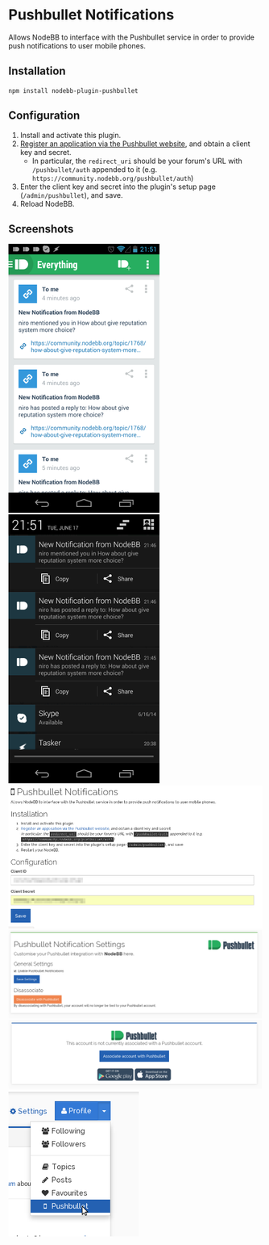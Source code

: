 # Pushbullet Notifications

Allows NodeBB to interface with the Pushbullet service in order to provide push notifications to user mobile phones.

## Installation

    npm install nodebb-plugin-pushbullet

## Configuration

1. Install and activate this plugin.
1. [Register an application via the Pushbullet website](https://www.pushbullet.com/create-client), and obtain a client key and secret.
    * In particular, the `redirect_uri` should be your forum's URL with `/pushbullet/auth` appended to it (e.g. `https://community.nodebb.org/pushbullet/auth`)
1. Enter the client key and secret into the plugin's setup page (`/admin/pushbullet`), and save.
1. Reload NodeBB.

## Screenshots

![NodeBB Notifications in Pushbullet](screenshots/pushbullet-1.png)
![Push notifications on mobile phone](screenshots/pushbullet-2.png)
![Admin panel setup](screenshots/pushbullet-3.png)
![User Settings](screenshots/pushbullet-5.png)
![Association Page](screenshots/pushbullet-6.png)
![Profile Menu Item](screenshots/pushbullet-7.png)
